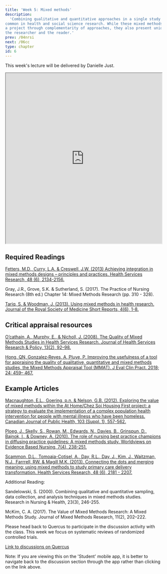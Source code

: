 ```yaml
---
title: 'Week 5: Mixed methods'
description:
  'Combining qualitative and quantitative approaches in a single study is becoming increasingly
common in health and social science research. While these mixed methods studies can enhance
a project through complementarity of approaches, they also present unique challenges for both
the researcher and the reader.'
prev: /04nrsi
next: /06cc
type: chapter
id: 6
---
```


<exercise id="1" title="Lecture">

This week's lecture will be delivered by Danielle Just.

<iframe src="https://voicethread.com/share/13610406/" width="100%" height="550px" allowfullscreen></iframe> 


</exercise>


<exercise id="2" title="Readings">

## Required Readings 

[Fetters, M.D., Curry, L.A. & Creswell, J.W. (2013) Achieving integration in mixed methods designs – principles and practices. Health Services Research, 48 (6), 2134-2156.](https://onlinelibrary-wiley-com.myaccess.library.utoronto.ca/doi/10.1111/1475-6773.12117)

Gray, J.R., Grove, S.K. & Sutherland, S.  (2017). The Practice of Nursing Research (8th ed.)  Chapter 14: Mixed Methods Research (pp. 310 - 328).

[Tariq, S. & Woodman, J. (2013). Using mixed methods in health research. Journal of the Royal Society of Medicine Short Reports, 4(6), 1-8.](https://www-ncbi-nlm-nih-gov.myaccess.library.utoronto.ca/pmc/articles/PMC3697857/pdf/10.1177_2042533313479197.pdf)

## Critical appraisal resources

[O’cathain, A., Murphy, E., & Nicholl, J. (2008). The Quality of Mixed Methods Studies in Health Services Research. Journal of Health Services Research & Policy, 13(2), 92–98.](https://journals-sagepub-com.myaccess.library.utoronto.ca/doi/full/10.1258/jhsrp.2007.007074?utm_source=summon&utm_medium=discovery-provider)


[Hong, QN, Gonzalez‐Reyes, A,  Pluye, P.  Improving the usefulness of a tool for appraising the quality of qualitative, quantitative and mixed methods studies, the Mixed Methods Appraisal Tool (MMAT). J Eval Clin Pract.  2018; 24: 459– 467.](https://onlinelibrary-wiley-com.myaccess.library.utoronto.ca/doi/full/10.1111/jep.12884)

## Example Articles

[Macnaughton, E.L., Goering, p.n. & Nelson, G.B. (2012). Exploring the value of mixed methods within the At Home/Chez Soi Housing First project: a strategy to evaluate the implementation of a complex population health intervention for people with mental illness who have been homeless. Canadian Journal of Public Health, 103 (Suppl. 1), 557-562.](http://go.galegroup.com.myaccess.library.utoronto.ca/ps/i.do?p=AONE&u=utoronto_main&id=GALE%7CA503264175&v=2.1&it=r&sid=summon)

[Ploeg, J., Skelly, S., Rowan, M., Edwards, N., Davies, B., Grinspun, D., Bajnok, I., & Downey, A. (2010). The role of nursing best practice champions in diffusing practice guidelines: A mixed methods study. Worldviews on Evidence Based Nursing, 7(4), 238-251.](http://web.b.ebscohost.com.myaccess.library.utoronto.ca/ehost/pdfviewer/pdfviewer?vid=3&sid=8669e50d-9cbd-4d6c-a1b9-6cba6409b873%40pdc-v-sessmgr01)

[Scammon, D.L., Tomoaia-Cotisel, A., Day, R.L., Day, J., Kim, J., Waitzman, N.J., Farrrell, RW. & Magill M.K. (2013). Connecting the dots and merging meaning: using mixed methods to study primary care delivery transformation. Health Services Research, 48 (6), 2181 - 2207.](http://go.galegroup.com.myaccess.library.utoronto.ca/ps/i.do?p=AONE&u=utoronto_main&id=GALE%7CA353995446&v=2.1&it=r&sid=summon)

Additional Reading:

Sandelowski, S. (2000). Combining qualitative and quantitative sampling, data collection, and analysis techniques in mixed methods studies. Research in Nursing & Health, 23(3), 246-255.

McKim, C. A. (2017). The Value of Mixed Methods Research: A Mixed Methods Study. Journal of Mixed Methods Research, 11(2), 202–222.

</exercise>


<exercise id="3" title="Discussion board">

Please head back to Quercus to participate in the discussion activity with the class. This week we focus on systematic reviews of randomized controlled trials.

<a target="_parent" href="https://q.utoronto.ca/courses/140300/discussion_topics/430147">Link to discussions on Quercus</a>

<qu>Note: If you are viewing this on the 'Student' mobile app, it is better to navigate back to the discussion section through the app rather than clicking on the link above.</qu>

</exercise>


